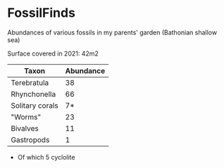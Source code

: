 # FossilFinds
Abundances of various fossils in my parents' garden (Bathonian shallow sea)

Surface covered in 2021: 42m2

|Taxon|Abundance|
|-----|---|
|Terebratula|38|
|Rhynchonella|66|
|Solitary corals|7*|
|"Worms"|23|
|Bivalves|11|
|Gastropods|1|

 * Of which 5 cyclolite
